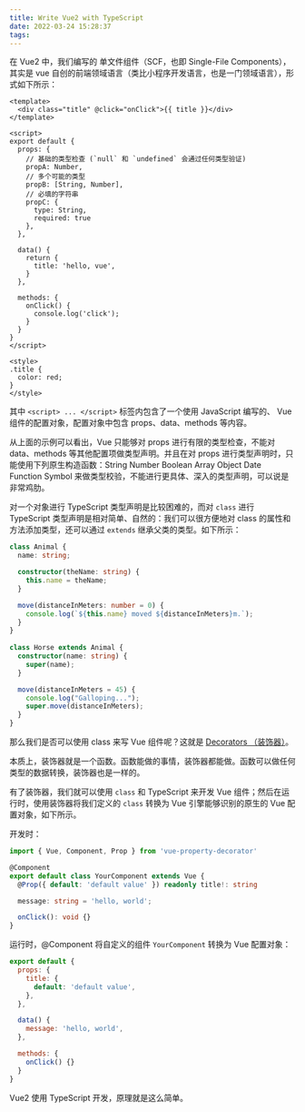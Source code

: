 ```yaml
---
title: Write Vue2 with TypeScript
date: 2022-03-24 15:28:37
tags:
---
```


在 Vue2 中，我们编写的 单文件组件（SCF，也即 Single-File Components），其实是 vue 自创的前端领域语言（类比小程序开发语言，也是一门领域语言），形式如下所示：

```vue
<template>
  <div class="title" @click="onClick">{{ title }}</div>
</template>

<script>
export default {
  props: {
    // 基础的类型检查 (`null` 和 `undefined` 会通过任何类型验证)
    propA: Number,
    // 多个可能的类型
    propB: [String, Number],
    // 必填的字符串
    propC: {
      type: String,
      required: true
    },
  },

  data() {
    return {
      title: 'hello, vue',
    }
  },

  methods: {
    onClick() {
      console.log('click');
    }
  }
}
</script>

<style>
.title {
  color: red;
}
</style>
```

其中 `<script> ... </script>` 标签内包含了一个使用 JavaScript 编写的、 Vue 组件的配置对象，配置对象中包含 props、data、methods 等内容。

从上面的示例可以看出，Vue 只能够对 props 进行有限的类型检查，不能对 data、methods 等其他配置项做类型声明。并且在对 props 进行类型声明时，只能使用下列原生构造函数：String Number Boolean Array Object Date Function Symbol 来做类型校验，不能进行更具体、深入的类型声明，可以说是非常鸡肋。

对一个对象进行 TypeScript 类型声明是比较困难的，而对 `class` 进行 TypeScript 类型声明是相对简单、自然的：我们可以很方便地对 class 的属性和方法添加类型，还可以通过 `extends` 继承父类的类型。如下所示：

```ts
class Animal {
  name: string;

  constructor(theName: string) {
    this.name = theName;
  }

  move(distanceInMeters: number = 0) {
    console.log(`${this.name} moved ${distanceInMeters}m.`);
  }
}
 
class Horse extends Animal {
  constructor(name: string) {
    super(name);
  }

  move(distanceInMeters = 45) {
    console.log("Galloping...");
    super.move(distanceInMeters);
  }
}
```

那么我们是否可以使用 class 来写 Vue 组件呢？这就是 [Decorators （装饰器）](https://www.typescriptlang.org/docs/handbook/decorators.html)。

本质上，装饰器就是一个函数。函数能做的事情，装饰器都能做。函数可以做任何类型的数据转换，装饰器也是一样的。

有了装饰器，我们就可以使用 `class` 和 TypeScript 来开发 Vue 组件；然后在运行时，使用装饰器将我们定义的 `class` 转换为 Vue 引擎能够识别的原生的 Vue 配置对象，如下所示。

开发时：

```ts
import { Vue, Component, Prop } from 'vue-property-decorator'

@Component
export default class YourComponent extends Vue {
  @Prop({ default: 'default value' }) readonly title!: string

  message: string = 'hello, world';

  onClick(): void {}
}
```

运行时，@Component 将自定义的组件 `YourComponent` 转换为 Vue 配置对象：

```js
export default {
  props: {
    title: {
      default: 'default value',
    },
  },

  data() {
    message: 'hello, world',
  },

  methods: {
    onClick() {}
  }
}
```

Vue2 使用 TypeScript 开发，原理就是这么简单。
